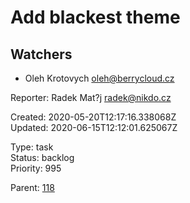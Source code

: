 # Add blackest theme

## Watchers
- Oleh Krotovych <oleh@berrycloud.cz>

Reporter: Radek Mat?j <radek@nikdo.cz>  

Created: 2020-05-20T12:17:16.338068Z  
Updated: 2020-06-15T12:12:01.625067Z

Type: task  
Status: backlog  
Priority: 995

Parent: [118](118.md "Night tool tip")
